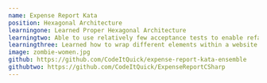 ```yaml
---
name: Expense Report Kata
position: Hexagonal Architecture
learningone: Learned Proper Hexagonal Architecture
learningtwo: Able to use relatively few acceptance tests to enable refactoring work
learningthree: Learned how to wrap different elements within a website that have side effects and are traditionally difficult to test  
image: zombie-women.jpg
github: https://github.com/CodeItQuick/expense-report-kata-ensemble
githubtwo: https://github.com/CodeItQuick/ExpenseReportCSharp
---
```

